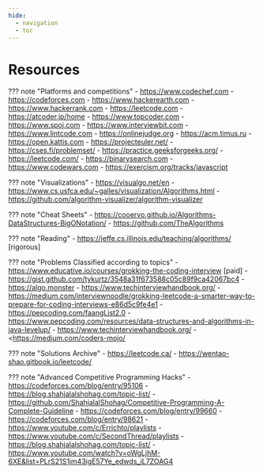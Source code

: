 ```yaml
---
hide:
  - navigation
  - toc
---
```


# Resources

??? note "Platforms and competitions"
    - <https://www.codechef.com>
    - <https://codeforces.com>
    - <https://www.hackerearth.com>
    - <https://www.hackerrank.com>
    - <https://leetcode.com>
    - <https://atcoder.jp/home>
    - <https://www.topcoder.com>
    - <https://www.spoj.com>
    - <https://www.interviewbit.com>
    - <https://www.lintcode.com>
    - <https://onlinejudge.org>
    - <https://acm.timus.ru>
    - <https://open.kattis.com>
    - <https://projecteuler.net/>
    - <https://cses.fi/problemset/>
    - <https://practice.geeksforgeeks.org/>
    - <https://leetcode.com/>
    - <https://binarysearch.com>
    - <https://www.codewars.com>
    - <https://exercism.org/tracks/javascript>

??? note "Visualizations"
    - <https://visualgo.net/en>
    - <https://www.cs.usfca.edu/~galles/visualization/Algorithms.html>
    - <https://github.com/algorithm-visualizer/algorithm-visualizer>

??? note "Cheat Sheets"
    - <https://cooervo.github.io/Algorithms-DataStructures-BigONotation/>
    - <https://github.com/TheAlgorithms>

??? note "Reading"
    - <https://jeffe.cs.illinois.edu/teaching/algorithms/> [rigorous]

??? note "Problems Classified according to topics"
    - <https://www.educative.io/courses/grokking-the-coding-interview> [paid]
    - <https://gist.github.com/tykurtz/3548a31f673588c05c89f9ca42067bc4>
    - <https://algo.monster>
    - <https://www.techinterviewhandbook.org/>
    - <https://medium.com/interviewnoodle/grokking-leetcode-a-smarter-way-to-prepare-for-coding-interviews-e86d5c9fe4e1>
    - <https://pepcoding.com/faangList2.0>
    - <https://www.pepcoding.com/resources/data-structures-and-algorithms-in-java-levelup/>
    - <https://www.techinterviewhandbook.org/>
    - <<https://medium.com/coders-mojo/>

??? note "Solutions Archive"
    - <https://leetcode.ca/>
    - <https://wentao-shao.gitbook.io/leetcode/>

??? note "Advanced Competitive Programming Hacks"
    - <https://codeforces.com/blog/entry/95106>
    - <https://blog.shahjalalshohag.com/topic-list/>
    - <https://github.com/ShahjalalShohag/Competitive-Programming-A-Complete-Guideline>
    - <https://codeforces.com/blog/entry/99660>
    - <https://codeforces.com/blog/entry/98621>
    - <https://www.youtube.com/c/Errichto/playlists>
    - <https://www.youtube.com/c/SecondThread/playlists>
    - <https://blog.shahjalalshohag.com/topic-list/>
    - <https://www.youtube.com/watch?v=oWgLjhM-6XE&list=PLrS21S1jm43igE57Ye_edwds_iL7ZOAG4>
